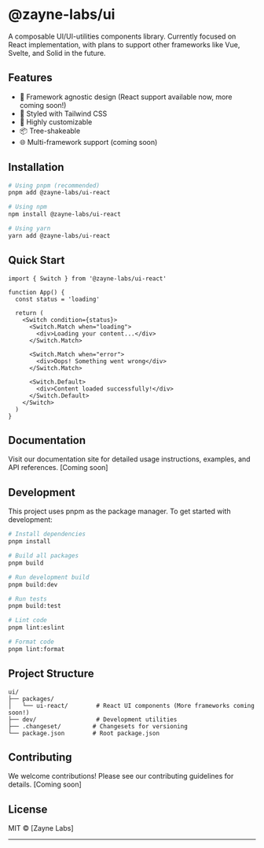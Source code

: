 # @zayne-labs/ui

A composable UI/UI-utilities components library. Currently focused on React implementation, with plans to support other frameworks like Vue, Svelte, and Solid in the future.

## Features

- 🚀 Framework agnostic design (React support available now, more coming soon!)
- 🎨 Styled with Tailwind CSS
- 🔧 Highly customizable
- 📦 Tree-shakeable
- 🌐 Multi-framework support (coming soon)

## Installation

```bash
# Using pnpm (recommended)
pnpm add @zayne-labs/ui-react

# Using npm
npm install @zayne-labs/ui-react

# Using yarn
yarn add @zayne-labs/ui-react
```

## Quick Start

```tsx
import { Switch } from '@zayne-labs/ui-react'

function App() {
  const status = 'loading'

  return (
    <Switch condition={status}>
      <Switch.Match when="loading">
        <div>Loading your content...</div>
      </Switch.Match>

      <Switch.Match when="error">
        <div>Oops! Something went wrong</div>
      </Switch.Match>

      <Switch.Default>
        <div>Content loaded successfully!</div>
      </Switch.Default>
    </Switch>
  )
}
```

## Documentation

Visit our documentation site for detailed usage instructions, examples, and API references. [Coming soon]

## Development

This project uses pnpm as the package manager. To get started with development:

```bash
# Install dependencies
pnpm install

# Build all packages
pnpm build

# Run development build
pnpm build:dev

# Run tests
pnpm build:test

# Lint code
pnpm lint:eslint

# Format code
pnpm lint:format
```

## Project Structure

```
ui/
├── packages/
│   └── ui-react/        # React UI components (More frameworks coming soon!)
├── dev/                 # Development utilities
├── .changeset/         # Changesets for versioning
└── package.json        # Root package.json
```

## Contributing

We welcome contributions! Please see our contributing guidelines for details. [Coming soon]

## License

MIT © [Zayne Labs]

---
